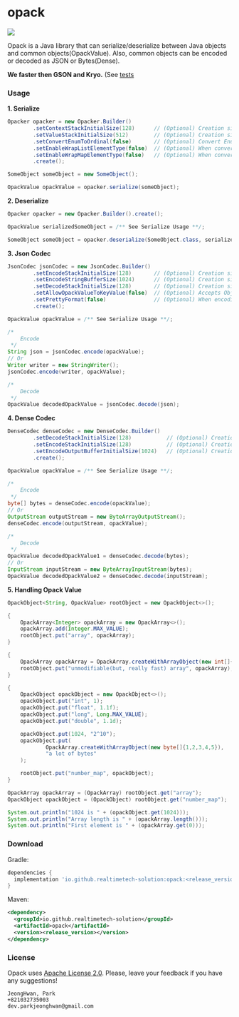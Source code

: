 # opack

<a href="#"><img src="https://github.com/realtimetech-solution/opack/actions/workflows/windows-x64.yml/badge.svg"/></a>

Opack is a Java library that can serialize/deserialize between Java objects and common objects(OpackValue). Also, common objects can be encoded or decoded as JSON or Bytes(Dense).

**We faster then GSON and Kryo.** (See [tests](./src/test/java/com/realtimetech/opack/test/performance)

### Usage
**1. Serialize**
```java
Opacker opacker = new Opacker.Builder()
        .setContextStackInitialSize(128)      // (Optional) Creation size of stack for processing
        .setValueStackInitialSize(512)        // (Optional) Creation size of stack for processing
        .setConvertEnumToOrdinal(false)       // (Optional) Convert Enum to ordinal or name
        .setEnableWrapListElementType(false)  // (Optional) When converting elements of a list, record the type as well
        .setEnableWrapMapElementType(false)   // (Optional) When converting elements of a map, record the type as well
        .create();

SomeObject someObject = new SomeObject();

OpackValue opackValue = opacker.serialize(someObject);
```
**2. Deserialize**
```java
Opacker opacker = new Opacker.Builder().create();

OpackValue serializedSomeObject = /** See Serialize Usage **/;

SomeObject someObject = opacker.deserialize(SomeObject.class, serializedSomeObject);
```
**3. Json Codec**
```java
JsonCodec jsonCodec = new JsonCodec.Builder()
        .setEncodeStackInitialSize(128)       // (Optional) Creation size of stack for processing
        .setEncodeStringBufferSize(1024)      // (Optional) Creation size of stack for processing
        .setDecodeStackInitialSize(128)       // (Optional) Creation size of stack for processing
        .setAllowOpackValueToKeyValue(false)  // (Optional) Accepts Objct or Array as Key of Json Object
        .setPrettyFormat(false)               // (Optional) When encoding, it prints formatted
        .create();

OpackValue opackValue = /** See Serialize Usage **/;

/*
    Encode
 */
String json = jsonCodec.encode(opackValue);
// Or
Writer writer = new StringWriter(); 
jsonCodec.encode(writer, opackValue);

/*
    Decode
 */
OpackValue decodedOpackValue = jsonCodec.decode(json);
```
**4. Dense Codec**
```java
DenseCodec denseCodec = new DenseCodec.Builder()
        .setDecodeStackInitialSize(128)           // (Optional) Creation size of stack for processing
        .setEncodeStackInitialSize(128)           // (Optional) Creation size of stack for processing
        .setEncodeOutputBufferInitialSize(1024)   // (Optional) Creation size of stack for processing
        .create();

OpackValue opackValue = /** See Serialize Usage **/;

/*
    Encode
 */
byte[] bytes = denseCodec.encode(opackValue);
// Or
OutputStream outputStream = new ByteArrayOutputStream();
denseCodec.encode(outputStream, opackValue);

/*
    Decode
 */
OpackValue decodedOpackValue1 = denseCodec.decode(bytes);
// Or
InputStream inputStream = new ByteArrayInputStream(bytes);
OpackValue decodedOpackValue2 = denseCodec.decode(inputStream);
```
**5. Handling Opack Value**
```java
OpackObject<String, OpackValue> rootObject = new OpackObject<>();

{
    OpackArray<Integer> opackArray = new OpackArray<>();
    opackArray.add(Integer.MAX_VALUE);
    rootObject.put("array", opackArray);
}

{
    OpackArray opackArray = OpackArray.createWithArrayObject(new int[]{1, 2, 3, 4, 5, 6});
    rootObject.put("unmodifiable(but, really fast) array", opackArray);
}

{
    OpackObject opackObject = new OpackObject<>();
    opackObject.put("int", 1);
    opackObject.put("float", 1.1f);
    opackObject.put("long", Long.MAX_VALUE);
    opackObject.put("double", 1.1d);

    opackObject.put(1024, "2^10");
    opackObject.put(
            OpackArray.createWithArrayObject(new byte[]{1,2,3,4,5}),
            "a lot of bytes"
    );

    rootObject.put("number_map", opackObject);
}

OpackArray opackArray = (OpackArray) rootObject.get("array");
OpackObject opackObject = (OpackObject) rootObject.get("number_map");

System.out.println("1024 is " + (opackObject.get(1024)));
System.out.println("Array length is " + (opackArray.length()));
System.out.println("First element is " + (opackArray.get(0)));
```


### Download

Gradle:
```gradle
dependencies {
  implementation 'io.github.realtimetech-solution:opack:<release_version>'
}
```

Maven:
```xml
<dependency>
  <groupId>io.github.realtimetech-solution</groupId>
  <artifactId>opack</artifactId>
  <version><release_version></version>
</dependency>
```

### License

Opack uses [Apache License 2.0](./LICENSE.txt). Please, leave your feedback if you have any suggestions!

```
JeongHwan, Park
+821032735003
dev.parkjeonghwan@gmail.com
```
